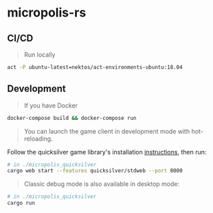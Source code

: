 # micropolis-rs

## CI/CD

> Run locally

```bash
act -P ubuntu-latest=nektos/act-environments-ubuntu:18.04
```

## Development

> If you have Docker

```bash
docker-compose build && docker-compose run
```

> You can launch the game client in development mode with hot-reloading.

Follow the quicksilver game library's installation [instructions](https://github.com/ryanisaacg/quicksilver), then run:

```bash
# in ./micropolis_quicksilver
cargo web start --features quicksilver/stdweb --port 8000
```

> Classic debug mode is also available in desktop mode:

```bash
# in ./micropolis_quicksilver
cargo run
```
